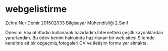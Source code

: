 # webgelistirme

Zehra Nur Demir 
201502033
Bilgisayar Mühendisliği 2.Sınıf

Ödevimi Visual Studio kullanarak hazırladım.İnternetteki çeşitli kaynaklardan yararlandım.
Bu ödev benim hakkımda hazırlanan bir web sitesi.Sitemde kendime ait bir özgeçmiş,fotogaleri,CV ve iletişim formu yer almakta.
